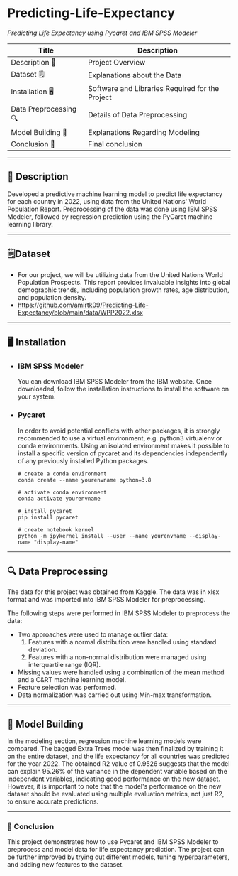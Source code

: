# Predicting-Life-Expectancy
_Predicting Life Expectancy using Pycaret and IBM SPSS Modeler_


| Title                 | Description                                      |
|-----------------------|------------------------------------------------  |                                                                   
| Description 📝        | Project Overview                                |
| Dataset 🗒️            | Explanations about the Data                     |
| Installation 🖥️       | Software and Libraries Required for the Project |
| Data Preprocessing 🔍 | Details of Data Preprocessing                   |
| Model Building 🎯     | Explanations Regarding Modeling                 |
| Conclusion 📖          | Final conclusion                                |

<hr>

## 📝 Description
Developed a predictive machine learning model to predict life expectancy for each country in 2022, using data from the United Nations' World Population Report. Preprocessing of the data was done using IBM SPSS Modeler, followed by regression prediction using the PyCaret machine learning library.

<hr>

## 🗒️Dataset
- For our project, we will be utilizing data from the United Nations World Population Prospects. This report provides invaluable insights into global demographic trends, including population growth rates, age distribution, and population density.
- https://github.com/amirtk09/Predicting-Life-Expectancy/blob/main/data/WPP2022.xlsx

<hr>

## 🖥️ Installation
- ### IBM SPSS Modeler <br/>
  You can download IBM SPSS Modeler from the IBM website. Once downloaded, follow the installation instructions to install the software on your system.
  
- ### Pycaret  <br/>
  In order to avoid potential conflicts with other packages, it is strongly recommended to use a virtual environment, e.g. python3 virtualenv or conda environments. Using an isolated environment makes it possible to install a specific version of pycaret and its dependencies independently of any previously installed Python packages. <br/>
  
  ````
  # create a conda environment
  conda create --name yourenvname python=3.8

  # activate conda environment
  conda activate yourenvname

  # install pycaret
  pip install pycaret

  # create notebook kernel
  python -m ipykernel install --user --name yourenvname --display-name "display-name"
  ````
  
<hr>
  
## 🔍 Data Preprocessing
The data for this project was obtained from Kaggle. The data was in xlsx format and was imported into IBM SPSS Modeler for preprocessing.

The following steps were performed in IBM SPSS Modeler to preprocess the data:
- Two approaches were used to manage outlier data:
  1. Features with a normal distribution were handled using standard deviation.
  2. Features with a non-normal distribution were managed using interquartile range (IQR).
- Missing values were handled using a combination of the mean method and a C&RT machine learning model.
- Feature selection was performed.
- Data normalization was carried out using Min-max transformation.

<hr>

## 🎯 Model Building
In the modeling section, regression machine learning models were compared. The bagged Extra Trees model was then finalized by training it on the entire dataset, and the life expectancy for all countries was predicted for the year 2022.
The obtained R2 value of 0.9526 suggests that the model can explain 95.26% of the variance in the dependent variable based on the independent variables, indicating good performance on the new dataset. However, it is important to note that the model's performance on the new dataset should be evaluated using multiple evaluation metrics, not just R2, to ensure accurate predictions.

<hr>

### 📖 Conclusion
This project demonstrates how to use Pycaret and IBM SPSS Modeler to preprocess and model data for life expectancy prediction. The project can be further improved by trying out different models, tuning hyperparameters, and adding new features to the dataset.
